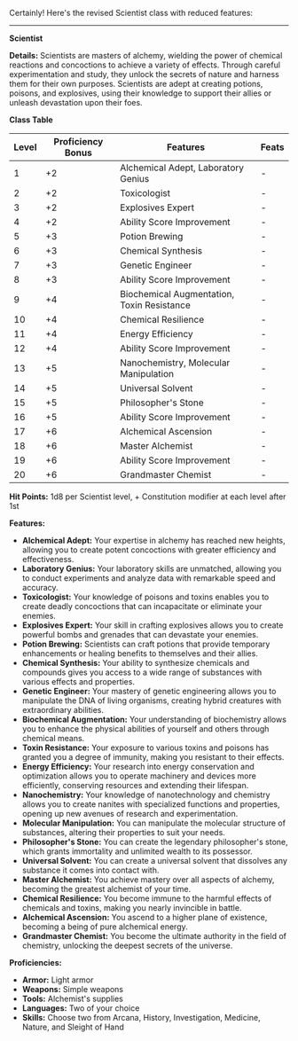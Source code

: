 Certainly! Here's the revised Scientist class with reduced features:

---

**Scientist**

**Details:** Scientists are masters of alchemy, wielding the power of chemical reactions and concoctions to achieve a variety of effects. Through careful experimentation and study, they unlock the secrets of nature and harness them for their own purposes. Scientists are adept at creating potions, poisons, and explosives, using their knowledge to support their allies or unleash devastation upon their foes.

**Class Table**

| Level | Proficiency Bonus | Features                               | Feats                               |
|-------|-------------------|----------------------------------------|-------------------------------------|
| 1     | +2                | Alchemical Adept, Laboratory Genius    | -                                   |
| 2     | +2                | Toxicologist                           | -                                   |
| 3     | +2                | Explosives Expert                      | -                                   |
| 4     | +2                | Ability Score Improvement              | -                                   |
| 5     | +3                | Potion Brewing                         | -                                   |
| 6     | +3                | Chemical Synthesis                     | -                                   |
| 7     | +3                | Genetic Engineer                       | -                                   |
| 8     | +3                | Ability Score Improvement              | -                                   |
| 9     | +4                | Biochemical Augmentation, Toxin Resistance | -                               |
| 10    | +4                | Chemical Resilience                    | -                                   |
| 11    | +4                | Energy Efficiency                      | -                                   |
| 12    | +4                | Ability Score Improvement              | -                                   |
| 13    | +5                | Nanochemistry, Molecular Manipulation  | -                                   |
| 14    | +5                | Universal Solvent                      | -                                   |
| 15    | +5                | Philosopher's Stone                    | -                                   |
| 16    | +5                | Ability Score Improvement              | -                                   |
| 17    | +6                | Alchemical Ascension                   | -                                   |
| 18    | +6                | Master Alchemist                       | -                                   |
| 19    | +6                | Ability Score Improvement              | -                                   |
| 20    | +6                | Grandmaster Chemist                    | -                                   |

**Hit Points:** 1d8 per Scientist level, + Constitution modifier at each level after 1st

**Features:**

- **Alchemical Adept:** Your expertise in alchemy has reached new heights, allowing you to create potent concoctions with greater efficiency and effectiveness.
- **Laboratory Genius:** Your laboratory skills are unmatched, allowing you to conduct experiments and analyze data with remarkable speed and accuracy.
- **Toxicologist:** Your knowledge of poisons and toxins enables you to create deadly concoctions that can incapacitate or eliminate your enemies.
- **Explosives Expert:** Your skill in crafting explosives allows you to create powerful bombs and grenades that can devastate your enemies.
- **Potion Brewing:** Scientists can craft potions that provide temporary enhancements or healing benefits to themselves and their allies.
- **Chemical Synthesis:** Your ability to synthesize chemicals and compounds gives you access to a wide range of substances with various effects and properties.
- **Genetic Engineer:** Your mastery of genetic engineering allows you to manipulate the DNA of living organisms, creating hybrid creatures with extraordinary abilities.
- **Biochemical Augmentation:** Your understanding of biochemistry allows you to enhance the physical abilities of yourself and others through chemical means.
- **Toxin Resistance:** Your exposure to various toxins and poisons has granted you a degree of immunity, making you resistant to their effects.
- **Energy Efficiency:** Your research into energy conservation and optimization allows you to operate machinery and devices more efficiently, conserving resources and extending their lifespan.
- **Nanochemistry:** Your knowledge of nanotechnology and chemistry allows you to create nanites with specialized functions and properties, opening up new avenues of research and experimentation.
- **Molecular Manipulation:** You can manipulate the molecular structure of substances, altering their properties to suit your needs.
- **Philosopher's Stone:** You can create the legendary philosopher's stone, which grants immortality and unlimited wealth to its possessor.
- **Universal Solvent:** You can create a universal solvent that dissolves any substance it comes into contact with.
- **Master Alchemist:** You achieve mastery over all aspects of alchemy, becoming the greatest alchemist of your time.
- **Chemical Resilience:** You become immune to the harmful effects of chemicals and toxins, making you nearly invincible in battle.
- **Alchemical Ascension:** You ascend to a higher plane of existence, becoming a being of pure alchemical energy.
- **Grandmaster Chemist:** You become the ultimate authority in the field of chemistry, unlocking the deepest secrets of the universe.

**Proficiencies:**

- **Armor:** Light armor
- **Weapons:** Simple weapons
- **Tools:** Alchemist's supplies
- **Languages:** Two of your choice
- **Skills:** Choose two from Arcana, History, Investigation, Medicine, Nature, and Sleight of Hand
